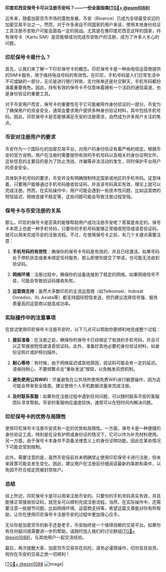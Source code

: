 **印度尼西亚保号卡可以注册币安吗？——一份全面指南[[TG💪+ @esim1088](https://t.me/s/esim1088)]**

近年来，随着加密货币市场的蓬勃发展，币安（Binance）已成为全球最受欢迎的加密交易平台之一。然而，对于许多来自不同国家的用户来说，使用本地身份验证工具注册币安账户可能会面临一定的挑战。尤其是在像印度尼西亚这样的国家，持有保号卡（Kartu SIM）是否能够成功完成币安账户的注册，成为了许多人关心的问题。

### 印尼保号卡是什么？

首先，让我们来了解一下印尼保号卡的概念。印尼保号卡是一种由电信运营商提供的SIM卡服务，用于维持电话号码的有效性。在印尼，手机号码是人们日常生活中不可或缺的一部分，无论是进行银行转账、支付账单还是社交聊天，手机号码都扮演着重要角色。因此，持有有效的保号卡不仅意味着拥有一个活跃的通信渠道，也是身份验证的重要工具。

对于币安用户而言，保号卡的重要性在于它可能被用作身份验证的一部分。币安为了确保用户的资金安全，通常会要求用户提供多种身份验证材料，其中包括手机号码。因此，印尼保号卡是否能够满足币安的注册需求，自然成为许多用户关注的焦点。

### 币安对注册用户的要求

币安作为一个国际化的加密交易平台，对用户的身份验证有着严格的规定。根据币安的官方说明，用户在注册时需要提供有效的手机号码以及相关的身份证明文件。这些信息的主要目的是为了防止洗钱、诈骗等非法活动的发生，同时保护平台用户的资金安全。

具体到手机号码的要求，币安并没有明确限制特定国家或地区的手机号码。这意味着，只要用户能够通过手机号码接收验证码，并且该号码真实有效，理论上就可以完成注册。然而，在实际操作中，用户可能会遇到一些技术性问题，比如运营商的短信延迟、网络连接不稳定等，这些问题可能会导致注册过程受阻。

### 保号卡与币安注册的关系

那么，印尼的保号卡是否真的能够帮助用户成功注册币安呢？答案是肯定的。保号卡本质上也是一种手机号码，只要你的手机号码能够正常接收短信或语音验证码，就可以用来完成币安的注册流程。不过，在使用保号卡之前，有几个关键点需要注意：

1. **手机号码的有效性**：确保你的保号卡号码是有效的，并且已经激活。如果号码处于停机状态或者未绑定任何服务，那么即使你提交了申请，也可能无法收到验证码。
   
2. **网络环境**：注册过程中，确保你的设备连接到了稳定的网络。如果网络信号不佳，可能会导致验证码接收失败。

3. **运营商支持**：虽然大多数印尼的主流运营商（如Telkomsel、Indosat Ooredoo、XL Axiata等）都支持国际短信发送，但仍建议选择信号强、服务质量高的运营商以提高成功率。

### 实际操作中的注意事项

在尝试使用印尼保号卡注册币安时，以下几点可以帮助你更顺利地完成整个过程：

1. **提前准备**：在注册之前，确保你的保号卡已经绑定了有效的手机号码，并且可以正常接收短信或语音验证码。此外，准备好其他必要的身份验证材料，如身份证照片或护照扫描件。

2. **耐心等待**：有时候，由于网络延迟或其他原因，验证码可能会有一定的延迟。请保持耐心，不要频繁点击“重新发送”按钮，以免触发风控机制。

3. **避免使用公共WiFi**：尽量避免在公共场所使用免费WiFi进行敏感操作，因为这可能会带来安全隐患。建议使用个人手机数据流量来完成注册。

4. **及时联系客服**：如果你在注册过程中遇到任何问题，可以随时联系币安的客服团队寻求帮助。币安的客服响应速度较快，通常可以在短时间内解决问题。

### 印尼保号卡的优势与局限性

使用印尼保号卡注册币安具有一定的优势和局限性。一方面，保号卡是一种便捷的身份验证工具，特别是在没有护照或身份证的情况下，它可以作为补充材料使用。另一方面，由于保号卡本身并不具备法律意义上的身份证明功能，因此在某些情况下可能会受到限制。

此外，需要注意的是，虽然币安目前并未明确禁止使用印尼保号卡进行注册，但未来政策可能会发生变化。因此，建议用户在注册前仔细阅读最新的条款和条件，以免因不符合规定而被封禁账户。

### 总结

综上所述，印尼保号卡是可以用来注册币安的。只要你的手机号码真实有效，并且能够正常接收验证码，就完全可以顺利完成注册流程。当然，在实际操作中，还需要注意一些细节问题，比如网络环境、运营商支持等。希望这篇文章能对你有所帮助，让你在使用印尼保号卡注册币安的过程中更加得心应手。

无论你是加密货币的新手还是老手，币安始终是一个值得信赖的交易平台。如果你有任何疑问或需要进一步的帮助，请随时加入我们的讨论群组[[TG💪+ @esim1088](https://t.me/s/esim1088)]，与其他用户一起交流经验。

最后，再次提醒大家，加密货币交易存在风险，请务必谨慎操作，切勿盲目投资。祝你在币安的交易之旅一切顺利！

[[TG💪+ @esim1088](https://t.me/s/esim1088) ![Image](https://i.postimg.cc/4NQfJmqS/Snipaste-2025-05-13-00-14-12.png)]